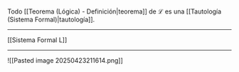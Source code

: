 Todo [[Teorema (Lógica) - Definición|teorema]] de $\mathcal{L}$ es una [[Tautología (Sistema Formal)|tautología]].
***
[[Sistema Formal L]]
***
![[Pasted image 20250423211614.png]]